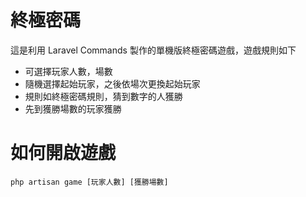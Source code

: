 # 終極密碼
這是利用 Laravel Commands 製作的單機版終極密碼遊戲，遊戲規則如下
- 可選擇玩家人數，場數
- 隨機選擇起始玩家，之後依場次更換起始玩家
- 規則如終極密碼規則，猜到數字的人獲勝
- 先到獲勝場數的玩家獲勝
# 如何開啟遊戲

```
php artisan game [玩家人數] [獲勝場數]
```
